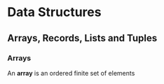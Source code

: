 # Data Structures

## Arrays, Records, Lists and Tuples

### Arrays
An **array** is an ordered finite set of elements

